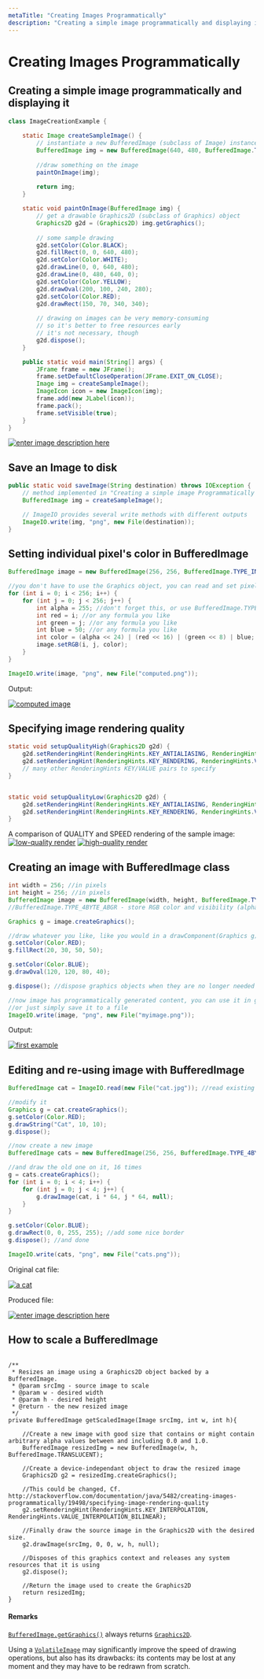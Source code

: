 ```yaml
---
metaTitle: "Creating Images Programmatically"
description: "Creating a simple image programmatically and displaying it, Save an Image to disk, Setting individual pixel's color in BufferedImage, Specifying image rendering quality, Creating an image with BufferedImage class, Editing and re-using image with BufferedImage, How to scale a BufferedImage"
---
```


# Creating Images Programmatically




## Creating a simple image programmatically and displaying it


```java
class ImageCreationExample {
  
    static Image createSampleImage() {
        // instantiate a new BufferedImage (subclass of Image) instance 
        BufferedImage img = new BufferedImage(640, 480, BufferedImage.TYPE_INT_ARGB);
        
        //draw something on the image
        paintOnImage(img);
        
        return img;
    }

    static void paintOnImage(BufferedImage img) {
        // get a drawable Graphics2D (subclass of Graphics) object 
        Graphics2D g2d = (Graphics2D) img.getGraphics();
        
        // some sample drawing
        g2d.setColor(Color.BLACK);
        g2d.fillRect(0, 0, 640, 480);
        g2d.setColor(Color.WHITE);
        g2d.drawLine(0, 0, 640, 480);
        g2d.drawLine(0, 480, 640, 0);
        g2d.setColor(Color.YELLOW);
        g2d.drawOval(200, 100, 240, 280);
        g2d.setColor(Color.RED);
        g2d.drawRect(150, 70, 340, 340);
        
        // drawing on images can be very memory-consuming
        // so it's better to free resources early
        // it's not necessary, though
        g2d.dispose();
    }

    public static void main(String[] args) {
        JFrame frame = new JFrame();
        frame.setDefaultCloseOperation(JFrame.EXIT_ON_CLOSE);
        Image img = createSampleImage();
        ImageIcon icon = new ImageIcon(img);
        frame.add(new JLabel(icon));
        frame.pack();
        frame.setVisible(true);
    }
}

```

[<img src="http://i.stack.imgur.com/IBEHO.png" alt="enter image description here" />](http://i.stack.imgur.com/IBEHO.png)



## Save an Image to disk


```java
public static void saveImage(String destination) throws IOException {
    // method implemented in "Creating a simple image Programmatically and displaying it" example
    BufferedImage img = createSampleImage();

    // ImageIO provides several write methods with different outputs
    ImageIO.write(img, "png", new File(destination));
}

```



## Setting individual pixel's color in BufferedImage


```java
BufferedImage image = new BufferedImage(256, 256, BufferedImage.TYPE_INT_ARGB);

//you don't have to use the Graphics object, you can read and set pixel color individually
for (int i = 0; i < 256; i++) {
    for (int j = 0; j < 256; j++) {
        int alpha = 255; //don't forget this, or use BufferedImage.TYPE_INT_RGB instead
        int red = i; //or any formula you like
        int green = j; //or any formula you like
        int blue = 50; //or any formula you like
        int color = (alpha << 24) | (red << 16) | (green << 8) | blue;
        image.setRGB(i, j, color);
    }
}

ImageIO.write(image, "png", new File("computed.png"));

```

Output:

[<img src="https://i.stack.imgur.com/AogvX.png" alt="computed image" />](https://i.stack.imgur.com/AogvX.png)



## Specifying image rendering quality


```java
static void setupQualityHigh(Graphics2D g2d) {
    g2d.setRenderingHint(RenderingHints.KEY_ANTIALIASING, RenderingHints.VALUE_ANTIALIAS_ON);
    g2d.setRenderingHint(RenderingHints.KEY_RENDERING, RenderingHints.VALUE_RENDER_QUALITY);
    // many other RenderingHints KEY/VALUE pairs to specify
}


static void setupQualityLow(Graphics2D g2d) {
    g2d.setRenderingHint(RenderingHints.KEY_ANTIALIASING, RenderingHints.VALUE_ANTIALIAS_OFF);
    g2d.setRenderingHint(RenderingHints.KEY_RENDERING, RenderingHints.VALUE_RENDER_SPEED);
}

```

A comparison of QUALITY and SPEED rendering of the sample image:
[<img src="http://i.stack.imgur.com/Bg2bS.png" alt="low-quality render" />](http://i.stack.imgur.com/Bg2bS.png)
[<img src="http://i.stack.imgur.com/sqHhS.png" alt="high-quality render" />](http://i.stack.imgur.com/sqHhS.png)



## Creating an image with BufferedImage class


```java
int width = 256; //in pixels
int height = 256; //in pixels
BufferedImage image = new BufferedImage(width, height, BufferedImage.TYPE_4BYTE_ABGR);
//BufferedImage.TYPE_4BYTE_ABGR - store RGB color and visibility (alpha), see javadoc for more info

Graphics g = image.createGraphics();

//draw whatever you like, like you would in a drawComponent(Graphics g) method in an UI application
g.setColor(Color.RED);
g.fillRect(20, 30, 50, 50);

g.setColor(Color.BLUE);
g.drawOval(120, 120, 80, 40);

g.dispose(); //dispose graphics objects when they are no longer needed

//now image has programmatically generated content, you can use it in graphics.drawImage() to draw it somewhere else
//or just simply save it to a file
ImageIO.write(image, "png", new File("myimage.png"));

```

Output:

[<img src="https://i.stack.imgur.com/v7Tk0.png" alt="first example" />](https://i.stack.imgur.com/v7Tk0.png)



## Editing and re-using image with BufferedImage


```java
BufferedImage cat = ImageIO.read(new File("cat.jpg")); //read existing file

//modify it
Graphics g = cat.createGraphics();
g.setColor(Color.RED);
g.drawString("Cat", 10, 10);
g.dispose();

//now create a new image
BufferedImage cats = new BufferedImage(256, 256, BufferedImage.TYPE_4BYTE_ABGR);

//and draw the old one on it, 16 times
g = cats.createGraphics();
for (int i = 0; i < 4; i++) {
    for (int j = 0; j < 4; j++) {
        g.drawImage(cat, i * 64, j * 64, null);
    }
}

g.setColor(Color.BLUE);
g.drawRect(0, 0, 255, 255); //add some nice border
g.dispose(); //and done

ImageIO.write(cats, "png", new File("cats.png"));

```

Original cat file:

[<img src="https://i.stack.imgur.com/Qrcc5.jpg" alt="a cat" />](https://i.stack.imgur.com/Qrcc5.jpg)

Produced file:

[<img src="https://i.stack.imgur.com/dKd1I.png" alt="enter image description here" />](https://i.stack.imgur.com/dKd1I.png)



## How to scale a BufferedImage


```

/**
 * Resizes an image using a Graphics2D object backed by a BufferedImage.
 * @param srcImg - source image to scale
 * @param w - desired width
 * @param h - desired height
 * @return - the new resized image
 */
private BufferedImage getScaledImage(Image srcImg, int w, int h){

    //Create a new image with good size that contains or might contain arbitrary alpha values between and including 0.0 and 1.0.
    BufferedImage resizedImg = new BufferedImage(w, h, BufferedImage.TRANSLUCENT);

    //Create a device-independant object to draw the resized image
    Graphics2D g2 = resizedImg.createGraphics();

    //This could be changed, Cf. http://stackoverflow.com/documentation/java/5482/creating-images-programmatically/19498/specifying-image-rendering-quality
    g2.setRenderingHint(RenderingHints.KEY_INTERPOLATION, RenderingHints.VALUE_INTERPOLATION_BILINEAR);

    //Finally draw the source image in the Graphics2D with the desired size.
    g2.drawImage(srcImg, 0, 0, w, h, null);

    //Disposes of this graphics context and releases any system resources that it is using
    g2.dispose();

    //Return the image used to create the Graphics2D 
    return resizedImg;
}

```



#### Remarks


[`BufferedImage.getGraphics()`](https://docs.oracle.com/javase/8/docs/api/java/awt/image/BufferedImage.html#getGraphics--) always returns [`Graphics2D`](https://docs.oracle.com/javase/8/docs/api/java/awt/Graphics2D.html).

Using a [`VolatileImage`](https://docs.oracle.com/javase/8/docs/api/java/awt/image/VolatileImage.html) may significantly improve the speed of drawing operations, but also has its drawbacks: its contents may be lost at any moment and they may have to be redrawn from scratch.

